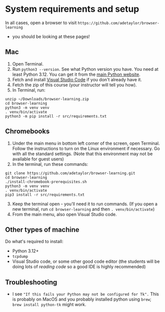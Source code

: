 # System requirements and setup

In all cases, open a browser to visit `https://github.com/adetaylor/browser-learning`
- you should be looking at these pages!

## Mac

1. Open Terminal.
2. Run `python3 --version`. See what Python version you have. You need at least Python 3.12. You can get it from the [main Python website](https://www.python.org/downloads/).
3. Fetch and install [Visual Studio Code](https://code.visualstudio.com/) if you don't already have it.
4. Fetch the zip of this course (your instructor will tell you how).
4. In Terminal, run:
```
unzip ~/Downloads/browser-learning.zip
cd browser-learning
python3 -m venv venv
. venv/bin/activate
python3 -m pip install -r src/requirements.txt
```

## Chromebooks

1. Under the main menu in bottom left corner of the screen, open Terminal. Follow the instructions to turn on the Linux environment if necessary. Go with all the standard settings. (Note that this environment may not be available for guest users)
2. In the terminal, run these commands:
```
git clone https://github.com/adetaylor/browser-learning.git
cd browser-learning
./install-chromebook-prerequisites.sh
python3 -m venv venv
. venv/bin/activate
pip3 install -r src/requirements.txt
```
3. Keep the terminal open - you'll need it to run commands. (If you open a new terminal, run `cd browser-learning` and then `. venv/bin/activate`)
4. From the main menu, also open Visual Studio code.

## Other types of machine

Do what's required to install:

* Python 3.12+
* `tcpdump`
* Visual Studio code, or some other good code editor (the students will be doing lots of _reading code_ so a good IDE is highly recommended)

## Troubleshooting

* I see `"If this fails your Python may not be configured for Tk".`
  This is probably on MacOS and you probably installed python using `brew`; `brew install python-tk` might work.
